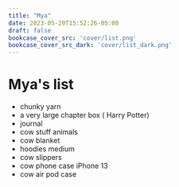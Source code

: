 ```yaml
---
title: "Mya"
date: 2023-05-20T15:52:26-05:00
draft: false
bookcase_cover_src: 'cover/list.png'
bookcase_cover_src_dark: 'cover/list_dark.png'
---
```


# Mya's list

- chunky yarn
- a very large chapter box ( Harry Potter)
- journal
- cow stuff animals
- cow blanket
- hoodies medium
- cow slippers
- cow phone case iPhone 13
- cow air pod case